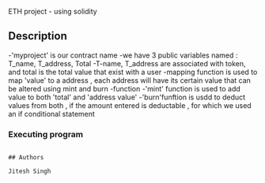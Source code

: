 ETH project - using solidity

## Description

-'myproject' is our contract name
-we have 3 public variables named : T_name, T_address, Total
-T-name, T_address are associated with token, and total is the total value that exist with a user
-mapping function is used to map 'value' to a address , each address will have its certain value that can be altered using mint and burn -function
-'mint' function is used to add value to both 'total' and 'address value'
-'burn'funftion is usdd to deduct values from both , if the amount entered is deductable , for which we used an if conditional statement

### Executing program

```clone the repository on remix ide, compile and execute by passing required arguments

## Authors

Jitesh Singh

